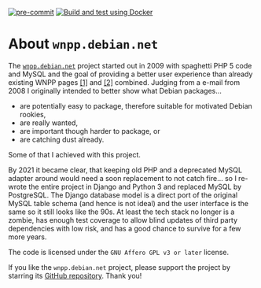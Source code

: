 [![pre-commit](https://img.shields.io/badge/pre--commit-enabled-brightgreen?logo=pre-commit)](https://github.com/pre-commit/pre-commit)
[![Build and test using Docker](https://github.com/hartwork/wnpp.debian.net/actions/workflows/build_and_test_using_docker.yml/badge.svg)](https://github.com/hartwork/wnpp.debian.net/actions/workflows/build_and_test_using_docker.yml)


# About `wnpp.debian.net`

The [`wnpp.debian.net`](https://wnpp.debian.net/) project started out
in 2009
with spaghetti PHP 5 code and MySQL
and the goal of providing a better user experience
than already existing WNPP pages
[[1]](https://www.debian.org/devel/wnpp/being_packaged)
and
[[2]](https://www.debian.org/devel/wnpp/requested)
combined.  Judging from a e-mail from 2008 I originally intended
to better show what Debian packages…

- are potentially easy to package, therefore suitable
  for motivated Debian rookies,
- are really wanted,
- are important though harder to package, or
- are catching dust already.

Some of that I achieved with this project.

By 2021 it became clear,
that keeping old PHP and a deprecated MySQL adapter around
would need a soon replacement to not catch fire…
so I re-wrote the entire project in Django and Python 3
and replaced MySQL by PostgreSQL.
The Django database model is a direct port of the original MySQL table schema
(and hence is not ideal)
and the user interface is the same
so it still looks like the 90s.
At least the tech stack no longer is a zombie,
has enough test coverage to
allow blind updates of third party dependencies with low risk, and
has a good chance to survive for a few more years.

The code is licensed under the `GNU Affero GPL v3 or later` license.

If you like the `wnpp.debian.net` project, please support the project
by starring its [GitHub repository](https://github.com/hartwork/wnpp.debian.net).
Thank you!
